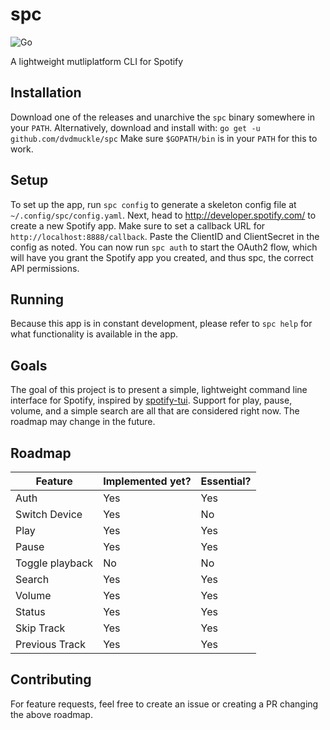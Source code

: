 # spc

![Go](https://github.com/dvdmuckle/spc/workflows/Go/badge.svg?branch=master)

A lightweight mutliplatform CLI for Spotify

## Installation

Download one of the releases and unarchive the `spc` binary somewhere in your `PATH`. Alternatively, download and install with:
``
go get -u github.com/dvdmuckle/spc
``
Make sure `$GOPATH/bin` is in your `PATH` for this to work.

## Setup

To set up the app, run `spc config` to generate a skeleton config file at `~/.config/spc/config.yaml`. Next, head to <http://developer.spotify.com/> to create a new Spotify app. Make sure to set a callback URL for `http://localhost:8888/callback`. Paste the ClientID and ClientSecret in the config as noted. You can now run `spc auth` to start the OAuth2 flow, which will have you grant the Spotify app you created, and thus spc, the correct API permissions.

## Running

Because this app is in constant development, please refer to `spc help` for what functionality is available in the app.

## Goals

The goal of this project is to present a simple, lightweight command line interface for Spotify, inspired by [spotify-tui](https://github.com/Rigellute/spotify-tui). Support for play, pause, volume, and a simple search are all that are considered right now. The roadmap may change in the future.

## Roadmap

| Feature | Implemented yet? | Essential? |
|---------|------------------|------------|
| Auth | Yes | Yes |
| Switch Device | Yes | No |
| Play | Yes | Yes |
| Pause | Yes | Yes |
| Toggle playback | No | No |
| Search | Yes | Yes |
| Volume | Yes | Yes |
| Status | Yes | Yes |
| Skip Track | Yes | Yes
| Previous Track | Yes | Yes

## Contributing

For feature requests, feel free to create an issue or creating a PR changing the above roadmap.

